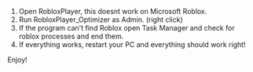 1. Open RobloxPlayer, this doesnt work on Microsoft Roblox.
2. Run RobloxPlayer_Optimizer as Admin. (right click)
3. If the program can't find Roblox open Task Manager and check for roblox processes and end them.
4. If everything works, restart your PC and everything should work right!

Enjoy!
